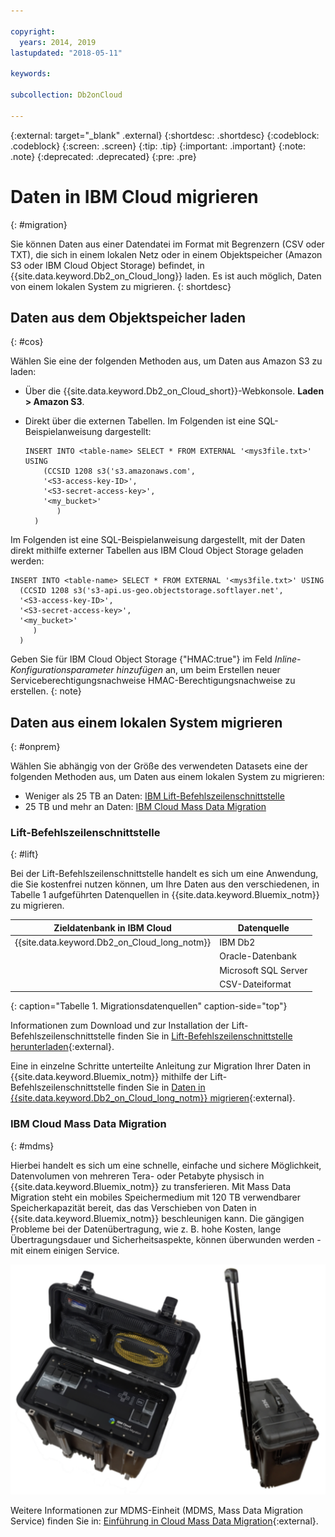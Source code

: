 ```yaml
---

copyright:
  years: 2014, 2019
lastupdated: "2018-05-11"

keywords: 

subcollection: Db2onCloud

---
```


<!-- Attribute definitions --> 
{:external: target="_blank" .external}
{:shortdesc: .shortdesc}
{:codeblock: .codeblock}
{:screen: .screen}
{:tip: .tip}
{:important: .important}
{:note: .note}
{:deprecated: .deprecated}
{:pre: .pre}

# Daten in IBM Cloud migrieren
{: #migration}

Sie können Daten aus einer Datendatei im Format mit Begrenzern (CSV oder TXT), die sich in einem lokalen Netz oder in einem Objektspeicher (Amazon S3 oder IBM Cloud Object Storage) befindet, in {{site.data.keyword.Db2_on_Cloud_long}} laden. Es ist auch möglich, Daten von einem lokalen System zu migrieren.
{: shortdesc}

## Daten aus dem Objektspeicher laden
{: #cos}

Wählen Sie eine der folgenden Methoden aus, um Daten aus Amazon S3 zu laden:
  * Über die {{site.data.keyword.Db2_on_Cloud_short}}-Webkonsole. **Laden > Amazon S3**. 
  * Direkt über die externen Tabellen. Im Folgenden ist eine SQL-Beispielanweisung dargestellt:

    ```
    INSERT INTO <table-name> SELECT * FROM EXTERNAL '<mys3file.txt>' USING
        (CCSID 1208 s3('s3.amazonaws.com', 
        '<S3-access-key-ID>',
        '<S3-secret-access-key>', 
        '<my_bucket>'
           )
      )      
    ```

Im Folgenden ist eine SQL-Beispielanweisung dargestellt, mit der Daten direkt mithilfe externer Tabellen aus IBM Cloud Object Storage geladen werden:

```
INSERT INTO <table-name> SELECT * FROM EXTERNAL '<mys3file.txt>' USING
  (CCSID 1208 s3('s3-api.us-geo.objectstorage.softlayer.net', 
  '<S3-access-key-ID>',
  '<S3-secret-access-key>', 
  '<my_bucket>'
     )
  )      
```

Geben Sie für IBM Cloud Object Storage {"HMAC:true"} im Feld *Inline-Konfigurationsparameter hinzufügen* an, um beim Erstellen neuer Serviceberechtigungsnachweise HMAC-Berechtigungsnachweise zu erstellen.
{: note}

## Daten aus einem lokalen System migrieren
{: #onprem}

Wählen Sie abhängig von der Größe des verwendeten Datasets eine der folgenden Methoden aus, um Daten aus einem lokalen System zu migrieren:
* Weniger als 25 TB an Daten: [IBM Lift-Befehlszeilenschnittstelle](#lift)
* 25 TB und mehr an Daten: [IBM Cloud Mass Data Migration](#mdms)

### Lift-Befehlszeilenschnittstelle
{: #lift}

Bei der Lift-Befehlszeilenschnittstelle handelt es sich um eine Anwendung, die Sie kostenfrei nutzen können, um Ihre Daten aus den verschiedenen, in Tabelle 1 aufgeführten Datenquellen in {{site.data.keyword.Bluemix_notm}} zu migrieren. 

| Zieldatenbank in IBM Cloud | Datenquelle |
|------------------------------|-------------|
| {{site.data.keyword.Db2_on_Cloud_long_notm}}   | IBM Db2 |
|                              | Oracle-Datenbank |
|                              | Microsoft SQL Server |
|                              | CSV-Dateiformat |
{: caption="Tabelle 1. Migrationsdatenquellen" caption-side="top"}

Informationen zum Download und zur Installation der Lift-Befehlszeilenschnittstelle finden Sie in [Lift-Befehlszeilenschnittstelle herunterladen](https://www.lift-cli.cloud.ibm.com/#download){:external}.

Eine in einzelne Schritte unterteilte Anleitung zur Migration Ihrer Daten in {{site.data.keyword.Bluemix_notm}} mithilfe der Lift-Befehlszeilenschnittstelle finden Sie in [Daten in {{site.data.keyword.Db2_on_Cloud_long_notm}} migrieren](https://www.lift-cli.cloud.ibm.com/#docs){:external}.

### IBM Cloud Mass Data Migration
{: #mdms}

Hierbei handelt es sich um eine schnelle, einfache und sichere Möglichkeit, Datenvolumen von mehreren Tera- oder Petabyte physisch in {{site.data.keyword.Bluemix_notm}} zu transferieren. Mit Mass Data Migration steht ein mobiles Speichermedium mit 120 TB verwendbarer Speicherkapazität bereit, das das Verschieben von Daten in {{site.data.keyword.Bluemix_notm}} beschleunigen kann. Die gängigen Probleme bei der Datenübertragung, wie z. B. hohe Kosten, lange Übertragungsdauer und Sicherheitsaspekte, können überwunden werden - mit einem einigen Service.

![Ansicht des Geräts zur Massendatenmigration](images/mdms.svg "Ansicht des Geräts zur Massendatenmigration")

Weitere Informationen zur MDMS-Einheit (MDMS, Mass Data Migration Service) finden Sie in: [Einführung in  Cloud Mass Data Migration](/docs/infrastructure/mass-data-migration?topic=mass-data-migration-getting-started-tutorial#getting-started-with-ibm-cloud-mass-data-migration){:external}.

